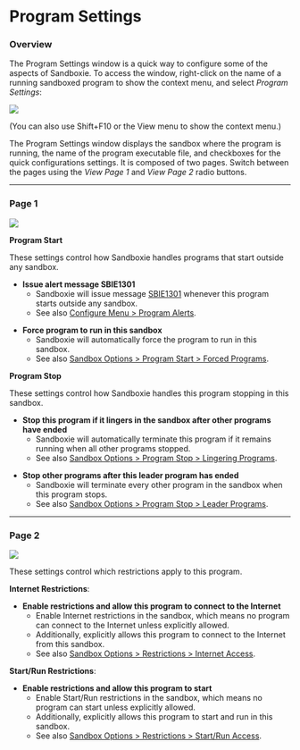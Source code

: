 # Program Settings

### Overview

The Program Settings window is a quick way to configure some of the aspects of Sandboxie. To access the window, right-click on the name of a running sandboxed program to show the context menu, and select _Program Settings_:

![](../Media/ProgramSettingsContextMenu.png)

(You can also use Shift+F10 or the View menu to show the context menu.)

The Program Settings window displays the sandbox where the program is running, the name of the program executable file, and checkboxes for the quick configurations settings. It is composed of two pages. Switch between the pages using the _View Page 1_ and _View Page 2_ radio buttons.

* * *

### Page 1

![](../Media/ProgramSettingsPage1.png)

**Program Start**

These settings control how Sandboxie handles programs that start outside any sandbox.

<a name="alert" id="alert"></a>

*   **Issue alert message SBIE1301**
    *   Sandboxie will issue message [SBIE1301](SBIE1301.md) whenever this program starts outside any sandbox.
    *   See also [Configure Menu > Program Alerts](SBControl_OptionsMenu.md#program-alerts).

<a name="force" id="force"></a>

*   **Force program to run in this sandbox**
    *   Sandboxie will automatically force the program to run in this sandbox.
    *   See also [Sandbox Options > Program Start > Forced Programs](ProgramStartSettings.md#forced-programs).

**Program Stop**

These settings control how Sandboxie handles this program stopping in this sandbox.

<a name="linger" id="linger"></a>

*   **Stop this program if it lingers in the sandbox after other programs have ended**
    *   Sandboxie will automatically terminate this program if it remains running when all other programs stopped.
    *   See also [Sandbox Options > Program Stop > Lingering Programs](ProgramStopSettings.md#lingering-programs).

<a name="leader" id="leader"></a>

*   **Stop other programs after this leader program has ended**
    *   Sandboxie will terminate every other program in the sandbox when this program stops.
    *   See also [Sandbox Options > Program Stop > Leader Programs](ProgramStopSettings.md#leader-programs).

* * *

### Page 2

![](../Media/ProgramSettingsPage2.png)

These settings control which restrictions apply to this program.

**Internet Restrictions**:

<a name="internet" id="internet"></a>

*   **Enable restrictions and allow this program to connect to the Internet**
    *   Enable Internet restrictions in the sandbox, which means no program can connect to the Internet unless explicitly allowed.
    *   Additionally, explicitly allows this program to connect to the Internet from this sandbox.
    *   See also [Sandbox Options > Restrictions > Internet Access](RestrictionsSettings.md#internet-access).

**Start/Run Restrictions**:

<a name="startrun" id="startrun"></a>

*   **Enable restrictions and allow this program to start**
    *   Enable Start/Run restrictions in the sandbox, which means no program can start unless explicitly allowed.
    *   Additionally, explicitly allows this program to start and run in this sandbox.
    *   See also [Sandbox Options > Restrictions > Start/Run Access](RestrictionsSettings.md#startrun-access).
